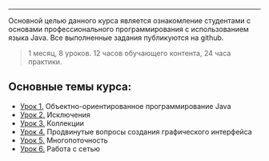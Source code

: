 ___

Основной целью данного курса является ознакомление студентами с основами профессионального программирования с использованием языка Java.
Все выполненные задания публикуются на github.

> 1 месяц, 8 уроков. 12 часов обучающего контента, 24 часа практики.

## Основные темы курса:
* [Урок 1.](https://github.com/khubulovi/java-advanced-level/tree/master/src/lesson1) Объектно-ориентированное программирование Java
* [Урок 2.](https://github.com/khubulovi/java-advanced-level/tree/master/src/lesson2) Исключения
* [Урок 3.](https://github.com/khubulovi/java-advanced-level/tree/master/src/lesson3) Коллекции
* [Урок 4.](https://github.com/khubulovi/java-advanced-level/tree/master/src/lesson4) Продвинутые вопросы создания графического интерфейса
* [Урок 5.](https://github.com/khubulovi/java-advanced-level/blob/master/src/lesson5/Main.java) Многопоточность
* [Урок 6.](https://github.com/khubulovi/java-advanced-level/tree/master/src/lesson6) Работа с сетью
